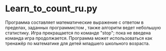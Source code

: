 # Learn_to_count_ru.py
Программа составляет математические выражение с ответом в пределах, заданных программистом , 
также алгоритм ведет небольшую статистику. Игра прекращается по команде "stop"; пока не введена команда игра продолжается. 
Программа может использоваться как тренажёр по математике для детей младшего школьного возраста. 
